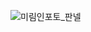 ![미림인포토_판넬](https://user-images.githubusercontent.com/52748335/127095707-16f9fbf7-8773-401b-834c-1c85ff27ac77.png)

